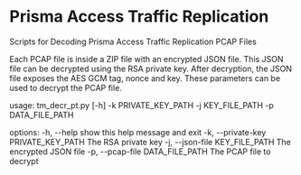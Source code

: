 # Prisma Access Traffic Replication
Scripts for Decoding Prisma Access Traffic Replication PCAP Files

Each PCAP file is inside a ZIP file with an encrypted JSON file. This JSON file can be decrypted using the RSA private
key. After decryption, the JSON file exposes the AES GCM tag, nonce and key. These parameters can be used to decrypt the
PCAP file.

usage: tm_decr_pt.py [-h] -k PRIVATE_KEY_PATH -j KEY_FILE_PATH -p DATA_FILE_PATH

options:
  -h, --help            show this help message and exit
  -k, --private-key PRIVATE_KEY_PATH
                        The RSA private key
  -j, --json-file KEY_FILE_PATH
                        The encrypted JSON file
  -p, --pcap-file DATA_FILE_PATH
                        The PCAP file to decrypt
